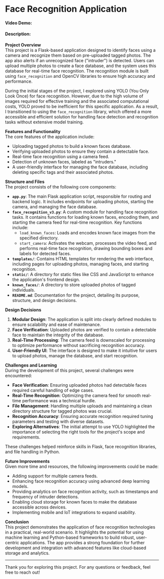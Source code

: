 # Face Recognition Application

#### Video Demo:  <URL HERE>

#### Description:

**Project Overview**  
This project is a Flask-based application designed to identify faces using a camera and recognize them based on pre-uploaded tagged photos. The app also alerts if an unrecognized face ("intruder") is detected. Users can upload multiple photos to create a face database, and the system uses this database for real-time face recognition. The recognition module is built using `face_recognition` and OpenCV libraries to ensure high accuracy and performance.

During the initial stages of the project, I explored using YOLO (You Only Look Once) for face recognition. However, due to the high volume of images required for effective training and the associated computational costs, YOLO proved to be inefficient for this specific application. As a result, I transitioned to using the `face_recognition` library, which offered a more accessible and efficient solution for handling face detection and recognition tasks without extensive model training.

**Features and Functionality**  
The core features of the application include:
- Uploading tagged photos to build a known faces database.
- Verifying uploaded photos to ensure they contain a detectable face.
- Real-time face recognition using a camera feed.
- Detection of unknown faces, labeled as "intruders."
- A user-friendly interface for managing the face database, including deleting specific tags and their associated photos.

**Structure and Files**  
The project consists of the following core components:
- **`app.py`**: The main Flask application script, responsible for routing and backend logic. It includes endpoints for uploading photos, starting the camera, and managing the face database.
- **`face_recognition_v3.py`**: A custom module for handling face recognition tasks. It contains functions for loading known faces, encoding them, and starting the camera feed for real-time recognition. Key functions include:
  - `load_known_faces`: Loads and encodes known face images from the specified directory.
  - `start_camera`: Activates the webcam, processes the video feed, and performs real-time face recognition, drawing bounding boxes and labels for detected faces.
- **`templates/`**: Contains HTML templates for rendering the web interface, including pages for uploading photos, managing faces, and starting recognition.
- **`static/`**: A directory for static files like CSS and JavaScript to enhance the application's frontend design.
- **`known_faces/`**: A directory to store uploaded photos of tagged individuals.
- **`README.md`**: Documentation for the project, detailing its purpose, structure, and design decisions.

**Design Decisions**  
1. **Modular Design**: The application is split into clearly defined modules to ensure scalability and ease of maintenance.
2. **Face Verification**: Uploaded photos are verified to contain a detectable face to maintain the integrity of the database.
3. **Real-Time Processing**: The camera feed is downscaled for processing to optimize performance without sacrificing recognition accuracy.
4. **User-Friendly UI**: The interface is designed to make it intuitive for users to upload photos, manage the database, and start recognition.

**Challenges and Learning**  
During the development of this project, several challenges were encountered:
- **Face Verification**: Ensuring uploaded photos had detectable faces required careful handling of edge cases.
- **Real-Time Recognition**: Optimizing the camera feed for smooth real-time performance was a technical hurdle.
- **File Management**: Handling multiple uploads and maintaining a clean directory structure for tagged photos was crucial.
- **Recognition Accuracy**: Ensuring accurate recognition required tuning parameters and testing with diverse datasets.
- **Exploring Alternatives**: The initial attempt to use YOLO highlighted the importance of selecting the right tools for the project's scope and requirements.

These challenges helped reinforce skills in Flask, face recognition libraries, and file handling in Python.

**Future Improvements**  
Given more time and resources, the following improvements could be made:
- Adding support for multiple camera feeds.
- Enhancing face recognition accuracy using advanced deep learning models.
- Providing analytics on face recognition activity, such as timestamps and frequency of intruder detections.
- Enabling cloud storage for known faces to make the database accessible across devices.
- Implementing mobile and IoT integrations to expand usability.

**Conclusion**  
This project demonstrates the application of face recognition technologies in a practical, real-world scenario. It highlights the potential for using machine learning and Python-based frameworks to build robust, user-centric applications. The app provides a strong foundation for further development and integration with advanced features like cloud-based storage and analytics.

---

Thank you for exploring this project. For any questions or feedback, feel free to reach out!
